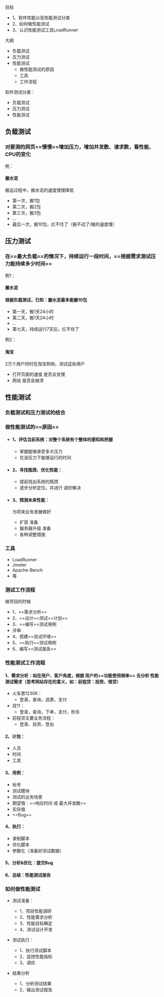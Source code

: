 目标
- 1、软件性能以及性能测试分类
- 2、如何做性能测试
- 3、认识性能测试工具LoadRunner

大纲
- 负载测试
- 压力测试
- 性能测试
    - 做性能测试的原因
    - 工具
    - 工作流程


软件测试分类：
- 负载测试
- 压力测试
- 性能测试

## 负载测试

### 对要测的网页==慢慢==增加压力，增加并发数、请求数，看性能、CPU的变化

例：

#### 搬水泥

搬运过程中，搬水泥的速度慢慢降低

- 第一次，搬1包
- 第二次，搬2包
- 第三次，搬3包
- ...
- 最后一次，搬10包，扛不住了（搬不动了/搬的速度慢）

## 压力测试

### 在==最大负载==的情况下，持续运行一段时间，==根据需求测试压力能持续多少时间==

例1：

#### 搬水泥

#### 根据负载测试，已知：搬水泥最多能搬10包

- 第一天，搬1天24小时
- 第二天，搬1天24小时
- ...
- 第七天，持续运行7天后，扛不住了

例2：

#### 淘宝

2万个用户同时在淘宝购物，测试这些用户 

- 打开页面的速度 是否会变慢
- 网站 是否会崩溃

## 性能测试

### 负载测试和压力测试的结合

### 做性能测试的==原因==

- #### 1、评估当前系统：对整个系统有个整体的感知和把握

    - 掌握能够承受多大压力
    - 在该压力下能够运行的时间

- #### 2、寻找瓶颈、优化性能：
    
    - 提前找出系统的瓶颈
    - 逐步分析定位，并进行 调优解决

- #### 3、预测未来性能：
    
    为将来业务发展做好
    
    - 扩容 准备
    - 服务器升级 准备
    - 各种调整措施

### 工具

- LoadRunner
- Jmeter
- Apache-Bench
- 等

### 测试工作流程

做项目的时候

- 1、==需求分析==
- 2、==设计==测试==计划==
- 3、==编写==测试用例
- 评审
- 4、搭建==测试环境==
- 5、==执行==测试用例
- 6、编写==测试报告==

### 性能测试工作流程

#### 1、需求分析：站在用户、客户角度，根据 用户的==功能使用频率==  去分析 性能测试需求（思考网站存在的意义，如：前程贷：投资、借贷）

- 火车票12306：
    - 登录，查询，选票，支付
- 双11：
    - 登录，查询，下单，支付，秒杀
- 前程贷主要业务流程：
    - 登录、投资、登出

#### 2、计划：

- 人员 
- 时间
- 工具

#### 3、用例：

- 标号 
- 测试模块 
- 测试的业务场景 
- 期望值：==响应时间 或 最大并发数==
- 实际值 
- ==Bug== 

#### 4、执行：

- 录制脚本
- 优化脚本
- 参数化（准备好测试数据）

#### 5、分析&优化：提交Bug

#### 6、总结：性能测试报告




### 如何做性能测试
- 测试准备：
    - 1、项目性能调研
    - 2、性能需求分析
    - 3、性能目标确定
    - 4、测试设计开发

- 测试执行：
    - 1、执行测试脚本
    - 2、监控性能指标
    - 3、调优

- 结果分析
    - 1、分析测试结果
    - 2、输出测试报告